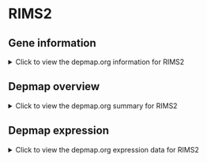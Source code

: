 <h1>RIMS2</h1>

<h2>Gene information</h2>
<details>
  <summary>Click to view the depmap.org information for RIMS2</summary>
  <iframe src="https://depmap.org/portal/gene/RIMS2?tab=about" style="border:none;width:100%;height:800px"></iframe>
</details>

<h2>Depmap overview</h2>
<details>
  <summary>Click to view the depmap.org summary for RIMS2</summary>
  <iframe src="https://depmap.org/portal/gene/RIMS2?tab=overview" style="border:none;width:100%;height:800px"></iframe>
</details>

<h2>Depmap expression</h2>
<details>
  <summary>Click to view the depmap.org expression data for RIMS2</summary>
  <iframe src="https://depmap.org/portal/gene/RIMS2?tab=characterization" style="border:none;width:100%;height:800px"></iframe>
</details>


<!--
<h2>Reactome Pathway diagram</h2>
<details>
  <summary>Click to view Reactome pathway for RIMS2</summary>
  PNAME
</details>
-->


